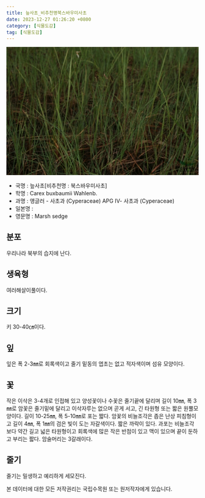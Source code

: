 ```yaml
---
title: 늪사초_비추천명북스바우미사초
date: 2023-12-27 01:26:20 +0800
category: [식물도감]
tag: [식물도감]
---
```




![늪사초[비추천명 : 북스바우미사초]](/assets/img/fileUpload/plants/basic/Cyperaceae/Carex/4688/4688_1_th2.jpg)
- 국명 : 늪사초[비추천명 : 북스바우미사초]
- 학명 : Carex buxbaumii Wahlenb.
- 과명 : 앵글러 - 사초과 (Cyperaceae) APG Ⅳ- 사초과 (Cyperaceae)
- 일본명 : 
- 영문명 : Marsh sedge


## 분포
우리나라 북부의 습지에 난다.
## 생육형
여러해살이풀이다.
## 크기
키 30-40㎝이다.
## 잎
잎은 폭 2-3㎜로 회록색이고 줄기 밑동의 엽초는 없고 적자색이며 섬유 모양이다.
## 꽃
작은 이삭은 3-4개로 인접해 있고 양성꽃이나 수꽃은 줄기끝에 달리며 길이 10㎜, 폭 3㎜로 암꽃은 줄기밑에 달리고 이삭자루는 없으며 곧게 서고, 긴 타원형 또는 짧은 원뿔모양이다. 길이 10-25㎜, 폭 5-10㎜로  포는 짧다. 암꽃의 비늘조각은 좁은 난상 피침형이고 길이 4㎜, 폭 1㎜의 검은 빛이 도는 자갈색이다. 짧은 까락이 있다. 과포는 비늘조각보다 약간 길고 넓은 타원형이고 회록색에 많은 작은 반점이 있고 맥이 있으며 끝이 둔하고 부리는 짧다. 암술머리는 3갈래이다.
## 줄기
줄기는 밀생하고 예리하게 세모진다.






본 데이터에 대한 모든 저작권리는 국립수목원 또는 원저작자에게 있습니다.
